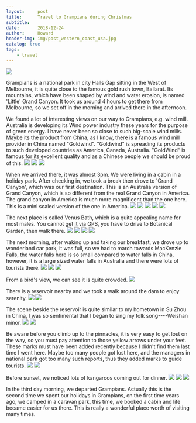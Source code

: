 ```yaml
---
layout:     post
title:      Travel to Grampians during Christmas
subtitle:   
date:       2018-12-24
author:     Howard
header-img: img/post_western_coast_usa.jpg
catalog: true
tags:
    - travel
---
```


![](https://steemitimages.com/DQmZZCTtwyfteU8QguXRZy6CftKqxA4xHTxbHtGfGfzvgQg/image.png)

Grampians is a national park in city Halls Gap sitting  in the West of Melbourne,  it is quite close to the famous gold rush town, Ballarat.   Its mountains, which have been shaped by wind and water erosion,  is named 'Little'  Grand Canyon.  It took us around 4 hours to get there from Melbourne, so we set off in the morning and arrived there in the afternoon.



We found a lot of interesting views on our way to Grampians, e.g. wind mill.  Australia is developing its Wind power industry these years  for the purpose of green energy.  I have never been so close to such big-scale wind mills. Maybe its the product from China,   as I know, there is a famous wind mill provider in China named "Goldwind".   "Goldwind" is spreading its products to such developed countries as America, Canada, Australia.  "GoldWind“ is famous for its excellent quality and  as a Chinese people we should be proud of this.
![](https://steemitimages.com/DQmdqtrvtbT8rrmWGsafYCVmWtrdSSfjuzCcc97YFYmc8BM/image.png)
![](https://steemitimages.com/DQmXMQMfHnwrzVox7MDgGkkcRK4YcDSESv8Q9st1bRekwBP/image.png)
![](https://steemitimages.com/DQmYefUFyCvd4G8V9peLHiPaJ7Wne1GRuNwMscM3k5b8vLK/image.png)



When we arrived there, it was almost 3pm. We were living in a cabin in a holiday park.  After checking in, we took a break then drove to 'Grand Canyon', which was our first destination.  This is an  Australia version of Grand Canyon, which is so different from the  real Grand Canyon in America.  The grand canyon in America is much more magnificent than the one here.  This is a mini scaled version of the one in America.
![](https://steemitimages.com/DQmfKHfvw5cnN2RCU5LEqeuzdrhD4F5hXKiHwtp25A7XRGE/image.png)
![](https://steemitimages.com/DQmcx36QX2TqgRi4nUDnavCjnf68tAxUHpjdWdxR8V1oNx9/image.png)
![](https://steemitimages.com/DQmSbKU6iJvSEr6MP6jLADBUmU5kTYFcdDcSQtcdfnDfmeq/image.png)
![](https://steemitimages.com/DQmVQzLCt4PcVkXx3BuoHdkuQTDSLrqkUFsWvYb8favPTVo/image.png)
![](https://steemitimages.com/DQmYTzL59Qs1eJYwLBu48DySD7bo4KDfNM1uE7UHNpLF4Jb/image.png)


The next place is called Venus Bath, which is a quite appealing name for most males.  You cannot get it via GPS, you have to  drive to Botanical Garden, then walk there.
![](https://steemitimages.com/DQmQ861JzV3R7LhHTNzM6JSm4p4JQFWEkwjw9icZpW1pmrr/image.png)
![](https://steemitimages.com/DQmYCreaz3ZfpNUDVCtTjFpHLFiTdDriV2SRdJVCnswJTSx/image.png)
![](https://steemitimages.com/DQmWmqf2MZXfKdVJfZN1giehZzqipq2ZW1GetA3LiVPSU4D/image.png)
![](https://steemitimages.com/DQmYCreaz3ZfpNUDVCtTjFpHLFiTdDriV2SRdJVCnswJTSx/image.png)



The next morning, after waking up and taking our breakfast, we drove up to wonderland car park,  it was full, so we had to march towards MacKenzie Falls,  the water falls here is so small compared to water falls in China, however, it is a large sized water falls in Australia and there were lots of tourists there.
![](https://steemitimages.com/DQmQHgc5Ke9u8mkXJzv6tzD7CCqeuTj2sqgPtomTTy1u95G/image.png)
![](https://steemitimages.com/DQmV4AQFNNPmJypmqzyx8wCoHTysBrterG1d9FTiFMiMi7s/image.png)
![](https://steemitimages.com/DQmbGiUuHP6Hc4v2hU61bsKFsL8JemBM9DEeRyWnTZZaA8r/image.png)



From a bird's view,  we can  see it is quite crowded.
![](https://steemitimages.com/DQmW6tv98g7DWTHFbCBw5DX28YPN5ZnX27jzSK38qD9CTY8/image.png)



There is a reservoir nearby and we took a walk around the dam to enjoy serenity.
![](https://steemitimages.com/DQmWMzSSMuEHGYvxDwGA92ug6xP6fB84MAKKGPgfiodyfvs/image.png) 
![](https://steemitimages.com/DQmNYiGgp7SxXvXmtDWgQPPi4KGoBgx1rbjfNo5PX6a6A9s/image.png)



The scene beside the reservoir is quite similar to my hometown in Su Zhou in China, I was so sentimental that I began to sing my folk song----Weishan minor.
![](https://steemitimages.com/DQmWgyis9afBZkHfHS9bmCT1uZfcFU83zL9rMx4UswSjZqK/image.png)
![](https://steemitimages.com/DQmbqKNvvThVqhQSc6EnsLQkCXXJUiL5WfYb6FhAH4d6Vkd/image.png)



Be aware before you climb up to the pinnacles, it is very easy to get lost on the way, so you must pay attention to those yellow arrows under your feet.  These marks must have been added recently because I didn't find them last time I went here.   Maybe too many people got lost here, and the managers in national park got too many such reports, thus they added marks to guide tourists. 
![](https://steemitimages.com/DQmRkCR99NCJ5XaMpeRPMP58aUuULwHwkoHGuYb9UDfJRWh/image.png)
![](https://steemitimages.com/DQmPa8wJju2ysJH7DZp5eXa8cJTRYSGSzX6rSr7U3gb2Zf7/image.png)



Before sunset, we noticed lots of kangaroos coming out for dinner.
![](https://steemitimages.com/DQmU8S2yj5VaxjAk1LcVehxvPqHeNttof13fZxuunmbvzf1/image.png)
![](https://steemitimages.com/DQmcKk7a4ssUbQ1ZCoRRroK239TZHqnSAm8nknY26dbVSgY/image.png)
![](https://steemitimages.com/DQmPTPRx6Fw3WJRHUjxfrvUoVEQH8H3nbnLrqPeLZP2nyon/image.png)



In the third day morning,  we departed Grampians.  Actually this is the second time we spent our holidays in Grampians, on the first time years ago, we camped in a caravan park,  this time, we booked a cabin and life became easier for us there.  This is really a wonderful place worth of visiting many times.